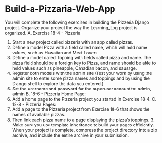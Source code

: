 # Build-a-Pizzaria-Web-App

You will complete the following exercises in building the Pizzeria Django project. Organize your project the way the Learning_Log project is organized.
A. Exercise 18-4 - Pizzeria:
1. Start a new project called pizzeria with an app called pizzas.
2. Define a model Pizza with a field called name, which will hold name values, such as Hawaiian
and Meat Lovers.
3. Define a model called Topping with fields called pizza and name. The pizza field should be a
foreign key to Pizza, and name should be able to hold values such as pineapple, Canadian
bacon, and sausage.
4. Register both models with the admin site (Test your work by using the admin site to enter
some pizza names and toppings and by using the Django shell to explore the data you
entered.)
5. Set the username and password for the superuser account to: admin, admin
B. 18-6 - Pizzeria Home Page:
1. Add a home page to the Pizzeria project you started in Exercise 18-4.
C. 18-8 - Pizzeria Pages:
1. Add a page to the Pizzeria project from Exercise 18-6 that shows the names of available
pizzas.
2. Then link each pizza name to a page displaying the pizza’s toppings. 3. Make sure you use template inheritance to build your pages efficiently.
When your project is complete, compress the project directory into a zip archive, and include the entire archive in your submission.
